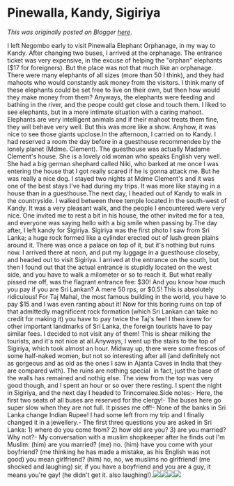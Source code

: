 # Pinewalla, Kandy, Sigiriya

*This was originally posted on Blogger [here](https://photopensieve.blogspot.com/2012/02/pinewalla-kandy-sigiriya.html)*.

I left Negombo early to visit Pinewalla Elephant Orphanage, in my way to Kandy. After changing two buses, I arrived at the orphanage. The entrance ticket was very expensive, in the excuse of helping the "orphan" elephants ($17 for foreigners). But the place was not that much like an orphanage. There were many elephants of all sizes (more than 50 I think), and they had mahoots who would constantly ask money from the visitors. I think many of these elephants could be set free to live on their own, but then how would they make money from them? Anyways, the elephants were feeding and bathing in the river, and the peope could get close and touch them. I liked to see elephants, but in a more intimate situation with a caring mahoot. Elephants are very intelligent animals and if their mahoot treats them fine, they will behave very well. But this was more like a show. Anyhow, it was nice to see those giants upclose.In the afternoon, I carried on to Kandy. I had reserved a room the day before in a guesthouse recommendee by the lonely planet (Mdme. Clement). The guesthouse was actually Madame Clement's house. She is a lovely old woman who speaks English very well. She had a big german shephard called Niki, who barked at me once I was entering the house that I got really scared if he is gonna attack me. But he was really a nice dog. I stayed two nights at Mdme Clement's and it was one of the best stays I've had during my trips. It was more like staying in a house than in a guesthouse.The next day, I headed out of Kandy to walk in the countryside. I walked between three temple located in the south-west of Kandy. It was a very pleasant walk, and the people I encountered were very nice. One invited me to rest a bit in his house, the other invited me for a tea, and everyone was saying hello with a big smile when passing by.The day after, I left kandy for Sigiriya. Sigiriya was the first photo I saw from Sri Lanka; a huge rock formed like a cylinder erected out of lush green plains around it. There was once a palace on top of it, but it's nothing but ruins now. I arrived there at noon, and put my luggage in a guesthouse closeby, and headed out to visit Sigiriya. I arrived at the entrance on the south, but then I found out that the actual entrance is stupidly located on the west side, and you have to walk a milometer or so to reach it. But what really pissed me off, was the flagrant entrance fee: $30! And you know how much you pay if you are Sri Lankan? A mere 50 rps, or $0.5! This is absolutely ridiculous! For Taj Mahal, the most famous building in the world, you have to pay $15 and I was even ranting about it! Now for this boring ruins on top of that admittedly magnificent rock formation (which Sri Lankan can take no credit for making it) you have to pay twice the Taj's fee! I then knew for other important landmarks of Sri Lanka, the foreign tourists have to pay similar fees. I decided to not visit any of them! This is shear milking the tourists, and it's not nice at all.Anyways, I went up the stairs to the top of Sigiriya, which took almost an hour. Midway up, there were some frescos of some half-naked women, but not so interesting after all (and definitely not as gorgeous and as old as the ones I saw in Ajanta Caves in India that they are compared with). The ruins are nothing special  in fact, just the base of the walls has remained and nothig else. The view from the top was very good though, and I spent an hour or so over there resting. I spent the night in Sigiriya, and the next day I headed to Trincomalee.Side notes:- Here, the first two seats of all buses are reserved for the clergy!- The buses here go super slow when they are not full. It pisses me off!- None of the banks in Sri Lanka change Indian Rupee! I had some left from my trip and I finally changed it in a jewellery.- The first three questions you are asked in Sri Lanka: 1) where do you come from? 2) how old are you? 3) are you married? Why not?- My conversation with a muslim shopkeeper after he finds out I'm Muslim: (him) are you married? (me) no. (him) have you come with your boyfriend? (me thinking he has made a mistake, as his English was not good) you mean girlfriend? (him) no, no, we muslims no girlfriend! (me shocked and laughing) sir, if you have a boyfriend and you are a guy, it means you're gay! (he didn't get it. also laughing!).![](https://blogger.googleusercontent.com/img/b/R29vZ2xl/AVvXsEhnqbTnoXv-dAlwe-kCzsIhNVY3z5wNOL2AtTzIqolCVFM0NXOCTgu02ImM0fvbMg03rTpBUo6eVUhHKXKgylmh78flEfW0UGZucabLBGQ61YX4du5UFhRrYPEFJ5xQkaLOeFqRJIisVIda/s320/photo+1-733195.JPG)![](https://blogger.googleusercontent.com/img/b/R29vZ2xl/AVvXsEiM4cdySKondYa5kyOM3dy5oej_9gsZH4D3yCyL2yTxFOXeFG42gUvkDLp_B9yWJ6_JirLma2HXgV9CuBJIuRP3WMz92W5molVzXUJM7dSpaV45xr6Iu8op-zbwsfL2fqnx8mXZ4u5RCTOQ/s320/photo+2-734113.JPG)![](https://blogger.googleusercontent.com/img/b/R29vZ2xl/AVvXsEi4XYtUWQomwDox9FR0e1c71w4Ioil-X_CwncL0GsobRnaR_sDvKpSr0CUjkSexorcrSvWZm7hx3uZRtG8PCAcxvCJUJy2cnOiidzwY1pbitdQF4vwuBMIASXVUS7lpapKxLpHoEcfoe4x3/s320/photo+3-737344.JPG)![](https://blogger.googleusercontent.com/img/b/R29vZ2xl/AVvXsEgqcfr5xLQNvelxKwKlh4jez2XZ-hVAqw_y8yyiWg59s5cNPWDDM-9D9c7zqw1Ojp1aafaf9c0KhnmnYfY_iF10kyakXu7Vzdyav7h7CIj1LqXMOtkqONw-8Xgd0wdMgxbMOhvaJbmIKP3b/s320/photo+4-738469.JPG)